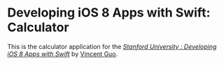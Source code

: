 # Developing iOS 8 Apps with Swift: Calculator

This is the calculator application for
the [*Stanford University : Developing iOS 8 Apps with Swift*](https://itunes.apple.com/ca/course/developing-ios-8-apps-swift/id961180099)
by [Vincent Guo](http://vincentguo.com/). 
